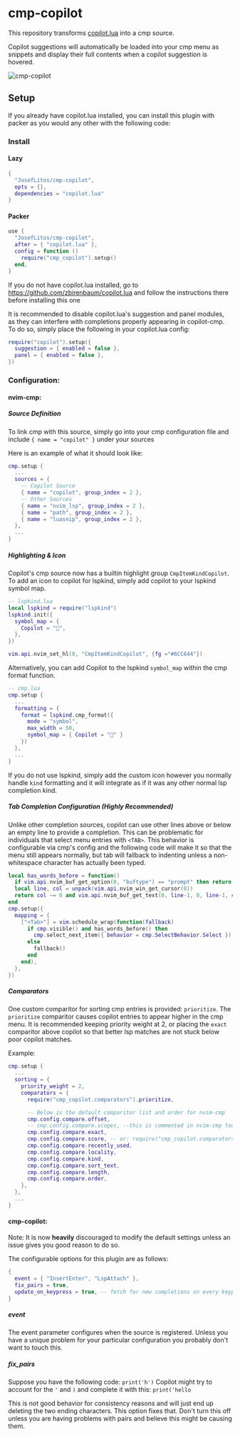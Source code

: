 # cmp-copilot

This repository transforms
[copilot.lua](https://github.com/zbirenbaum/copilot.lua) into a cmp source.

Copilot suggestions will automatically be loaded into your cmp menu as snippets
and display their full contents when a copilot suggestion is hovered.

![cmp-copilot](https://user-images.githubusercontent.com/32016110/173933674-9ad85a5a-5ad7-41cd-9fcc-f5a698cc88ae.png)

## Setup

If you already have copilot.lua installed, you can install this plugin with
packer as you would any other with the following code:

### Install

#### Lazy

```lua
{
  "JosefLitos/cmp-copilot",
  opts = {},
  dependencies = "copilot.lua"
}

```

#### Packer

```lua
use {
  "JosefLitos/cmp-copilot",
  after = { "copilot.lua" },
  config = function ()
    require("cmp_copilot").setup()
  end,
}
```

If you do not have copilot.lua installed, go to
https://github.com/zbirenbaum/copilot.lua and follow the instructions there
before installing this one

It is recommended to disable copilot.lua's suggestion and panel modules, as they
can interfere with completions properly appearing in copilot-cmp. To do so,
simply place the following in your copilot.lua config:

```lua
require("copilot").setup({
  suggestion = { enabled = false },
  panel = { enabled = false },
})
```

### Configuration:

#### nvim-cmp:

##### Source Definition

To link cmp with this source, simply go into your cmp configuration file and
include `{ name = "copilot" }` under your sources

Here is an example of what it should look like:

```lua
cmp.setup {
  ...
  sources = {
    -- Copilot Source
    { name = "copilot", group_index = 2 },
    -- Other Sources
    { name = "nvim_lsp", group_index = 2 },
    { name = "path", group_index = 2 },
    { name = "luasnip", group_index = 2 },
  },
  ...
}
```

##### Highlighting & Icon

Copilot's cmp source now has a builtin highlight group `CmpItemKindCopilot`. To
add an icon to copilot for lspkind, simply add copilot to your lspkind symbol
map.

```lua
-- lspkind.lua
local lspkind = require("lspkind")
lspkind.init({
  symbol_map = {
    Copilot = "",
  },
})

vim.api.nvim_set_hl(0, "CmpItemKindCopilot", {fg ="#6CC644"})
```

Alternatively, you can add Copilot to the lspkind `symbol_map` within the cmp
format function.

```lua
-- cmp.lua
cmp.setup {
  ...
  formatting = {
    format = lspkind.cmp_format({
      mode = "symbol",
      max_width = 50,
      symbol_map = { Copilot = "" }
    })
  },
  ...
}
```

If you do not use lspkind, simply add the custom icon however you normally
handle `kind` formatting and it will integrate as if it was any other normal lsp
completion kind.

##### Tab Completion Configuration (Highly Recommended)

Unlike other completion sources, copilot can use other lines above or below an
empty line to provide a completion. This can be problematic for individuals that
select menu entries with `<TAB>`. This behavior is configurable via cmp's config
and the following code will make it so that the menu still appears normally, but
tab will fallback to indenting unless a non-whitespace character has actually
been typed.

```lua
local has_words_before = function()
  if vim.api.nvim_buf_get_option(0, "buftype") == "prompt" then return false end
  local line, col = unpack(vim.api.nvim_win_get_cursor(0))
  return col ~= 0 and vim.api.nvim_buf_get_text(0, line-1, 0, line-1, col, {})[1]:match("^%s*$") == nil
end
cmp.setup({
  mapping = {
    ["<Tab>"] = vim.schedule_wrap(function(fallback)
      if cmp.visible() and has_words_before() then
        cmp.select_next_item({ behavior = cmp.SelectBehavior.Select })
      else
        fallback()
      end
    end),
  },
})
```

##### Comparators

One custom comparitor for sorting cmp entries is provided: `prioritize`. The
`prioritize` comparitor causes copilot entries to appear higher in the cmp menu.
It is recommended keeping priority weight at 2, or placing the `exact`
comparitor above copilot so that better lsp matches are not stuck below poor
copilot matches.

Example:

```lua
cmp.setup {
  ...
  sorting = {
    priority_weight = 2,
    comparators = {
      require("cmp_copilot.comparators").prioritize,

      -- Below is the default comparitor list and order for nvim-cmp
      cmp.config.compare.offset,
      -- cmp.config.compare.scopes, --this is commented in nvim-cmp too
      cmp.config.compare.exact,
      cmp.config.compare.score, -- or: require("cmp_copilot.comparators").score,
      cmp.config.compare.recently_used,
      cmp.config.compare.locality,
      cmp.config.compare.kind,
      cmp.config.compare.sort_text,
      cmp.config.compare.length,
      cmp.config.compare.order,
    },
  },
  ...
}
```

#### cmp-copilot:

Note: It is now **heavily** discouraged to modify the default settings unless an
issue gives you good reason to do so.

The configurable options for this plugin are as follows:

```lua
{
  event = { "InsertEnter", "LspAttach" },
  fix_pairs = true,
  update_on_keypress = true, -- fetch for new completions on every keypress
}
```

##### event

The event parameter configures when the source is registered. Unless you have a
unique problem for your particular configuration you probably don't want to
touch this.

##### fix_pairs

Suppose you have the following code: `print('h')` Copilot might try to account
for the `'` and `)` and complete it with this: `print('hello`

This is not good behavior for consistency reasons and will just end up deleting
the two ending characters. This option fixes that. Don't turn this off unless
you are having problems with pairs and believe this might be causing them.
